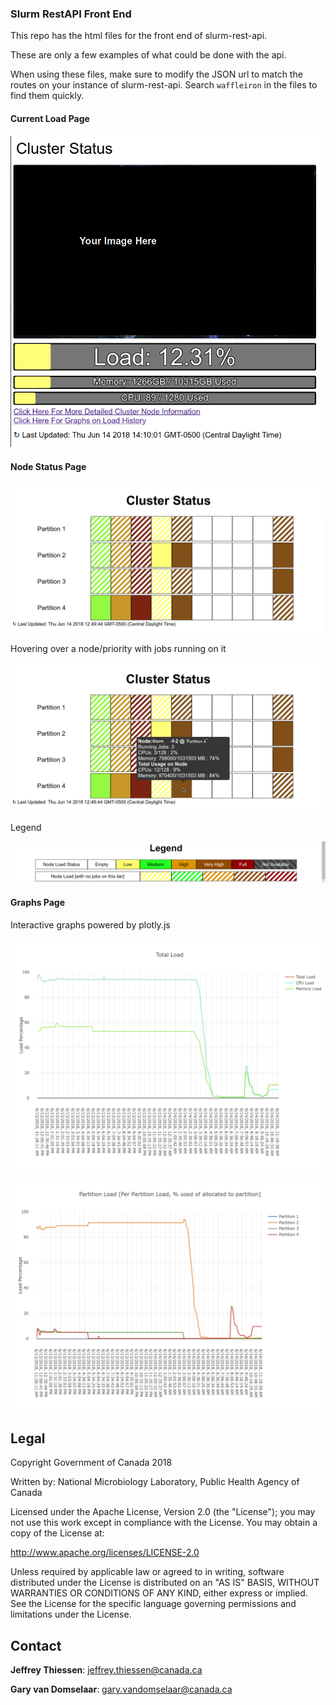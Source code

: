 ### Slurm RestAPI Front End

This repo has the html files for the front end of slurm-rest-api.

These are only a few examples of what could be done with the api.

When using these files, make sure to modify the JSON url to match the routes on your instance of slurm-rest-api. Search `waffleiron` in the files to find them quickly.

#### Current Load Page

![](current_load.png)

#### Node Status Page

![](node_status_1.png)

Hovering over a node/priority with jobs running on it

![](node_status_2.png)

Legend

![](node_status_example_3.png)

#### Graphs Page

Interactive graphs powered by plotly.js

![](graphs_1.png)

![](graphs_2.png)

## Legal ##

Copyright Government of Canada 2018

Written by: National Microbiology Laboratory, Public Health Agency of Canada

Licensed under the Apache License, Version 2.0 (the "License"); you may not use
this work except in compliance with the License. You may obtain a copy of the
License at:

http://www.apache.org/licenses/LICENSE-2.0

Unless required by applicable law or agreed to in writing, software distributed
under the License is distributed on an "AS IS" BASIS, WITHOUT WARRANTIES OR
CONDITIONS OF ANY KIND, either express or implied. See the License for the
specific language governing permissions and limitations under the License.

## Contact ##

**Jeffrey Thiessen**: jeffrey.thiessen@canada.ca

**Gary van Domselaar**: gary.vandomselaar@canada.ca
